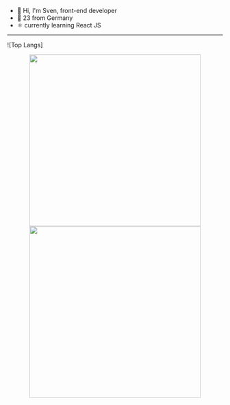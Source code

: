 - 👋 Hi, I'm Sven, front-end developer
- 🌱 23 from Germany 
- :atom_symbol: currently learning React JS

---

![Top Langs]

<p align = "center">
  <img src = "https://github-readme-stats.vercel.app/api/top-langs/?username=svenrisse&layout=compact&theme=vue-dark&hide_border=true" width = 400>
  <img src = "https://github-readme-streak-stats.herokuapp.com?user=svenrisse&theme=vue-dark&hide_border=true" width = 400>
</p>
